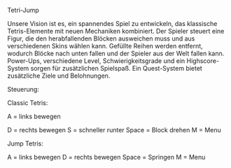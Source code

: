 Tetri-Jump

Unsere Vision ist es, ein spannendes Spiel zu entwickeln, das klassische Tetris-Elemente mit neuen Mechaniken kombiniert. Der Spieler steuert eine Figur, die den herabfallenden Blöcken ausweichen muss und aus verschiedenen Skins wählen kann. Gefüllte Reihen werden entfernt, wodurch Blöcke nach unten fallen und der Spieler aus der Welt fallen kann. Power-Ups, verschiedene Level, Schwierigkeitsgrade und ein Highscore-System sorgen für zusätzlichen Spielspaß. Ein Quest-System bietet zusätzliche Ziele und Belohnungen.


Steuerung:

Classic Tetris:

A = links bewegen

D = rechts bewegen
S = schneller runter
Space = Block drehen 
M = Menu  

Jump Tetris: 

A = links bewegen
D = rechts bewegen
Space = Springen
M = Menu  








